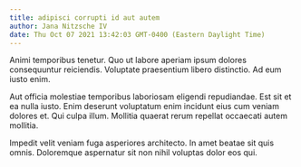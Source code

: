```yaml
---
title: adipisci corrupti id aut autem
author: Jana Nitzsche IV
date: Thu Oct 07 2021 13:42:03 GMT-0400 (Eastern Daylight Time)
---
```

Animi temporibus tenetur. Quo ut labore aperiam ipsum dolores consequuntur reiciendis. Voluptate praesentium libero distinctio. Ad eum iusto enim.

 Aut officia molestiae temporibus laboriosam eligendi repudiandae. Est sit et ea nulla iusto. Enim deserunt voluptatum enim incidunt eius cum veniam dolores et. Qui culpa illum. Mollitia quaerat rerum repellat occaecati autem mollitia.

 Impedit velit veniam fuga asperiores architecto. In amet beatae sit quis omnis. Doloremque aspernatur sit non nihil voluptas dolor eos qui.